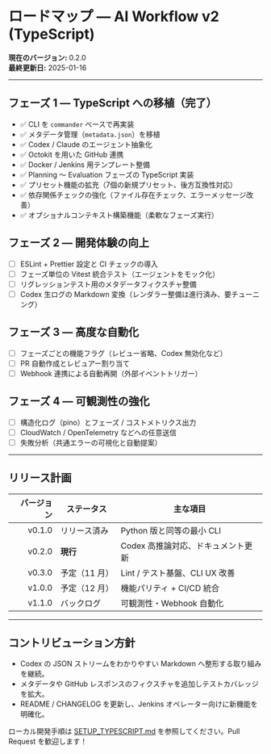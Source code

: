 # ロードマップ ― AI Workflow v2 (TypeScript)

**現在のバージョン:** 0.2.0  
**最終更新日:** 2025-01-16

---

## フェーズ 1 ― TypeScript への移植（完了）
- ✅ CLI を `commander` ベースで再実装
- ✅ メタデータ管理（`metadata.json`）を移植
- ✅ Codex / Claude のエージェント抽象化
- ✅ Octokit を用いた GitHub 連携
- ✅ Docker / Jenkins 用テンプレート整備
- ✅ Planning 〜 Evaluation フェーズの TypeScript 実装
- ✅ プリセット機能の拡充（7個の新規プリセット、後方互換性対応）
- ✅ 依存関係チェックの強化（ファイル存在チェック、エラーメッセージ改善）
- ✅ オプショナルコンテキスト構築機能（柔軟なフェーズ実行）

## フェーズ 2 ― 開発体験の向上
- [ ] ESLint + Prettier 設定と CI チェックの導入
- [ ] フェーズ単位の Vitest 統合テスト（エージェントをモック化）
- [ ] リグレッションテスト用のメタデータフィクスチャ整備
- [ ] Codex 生ログの Markdown 変換（レンダラー整備は進行済み、要チューニング）

## フェーズ 3 ― 高度な自動化
- [ ] フェーズごとの機能フラグ（レビュー省略、Codex 無効化など）
- [ ] PR 自動作成とレビュアー割り当て
- [ ] Webhook 連携による自動再開（外部イベントトリガー）

## フェーズ 4 ― 可観測性の強化
- [ ] 構造化ログ（pino）とフェーズ / コストメトリクス出力
- [ ] CloudWatch / OpenTelemetry などへの任意送信
- [ ] 失敗分析（共通エラーの可視化と自動提案）

---

## リリース計画

| バージョン | ステータス | 主な項目 |
|-----------:|------------|----------|
| v0.1.0 | リリース済み | Python 版と同等の最小 CLI |
| v0.2.0 | **現行** | Codex 高推論対応、ドキュメント更新 |
| v0.3.0 | 予定（11 月） | Lint / テスト基盤、CLI UX 改善 |
| v1.0.0 | 予定（12 月） | 機能パリティ + CI/CD 統合 |
| v1.1.0 | バックログ | 可観測性・Webhook 自動化 |

---

## コントリビューション方針

- Codex の JSON ストリームをわかりやすい Markdown へ整形する取り組みを継続。
- メタデータや GitHub レスポンスのフィクスチャを追加しテストカバレッジを拡大。
- README / CHANGELOG を更新し、Jenkins オペレーター向けに新機能を明確化。

ローカル開発手順は [SETUP_TYPESCRIPT.md](SETUP_TYPESCRIPT.md) を参照してください。Pull Request を歓迎します！
